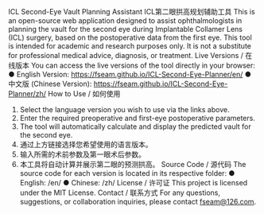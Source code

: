 ICL Second-Eye Vault Planning Assistant
ICL第二眼拱高规划辅助工具
This is an open-source web application designed to assist ophthalmologists in planning the vault for the second eye during Implantable Collamer Lens (ICL) surgery, based on the postoperative data from the first eye.
This tool is intended for academic and research purposes only. It is not a substitute for professional medical advice, diagnosis, or treatment.
Live Versions / 在线版本
You can access the live versions of the tool directly in your browser:
●	English Version: https://fseam.github.io/ICL-Second-Eye-Planner/en/
●	中文版 (Chinese Version): https://fseam.github.io/ICL-Second-Eye-Planner/zh/
How to Use / 如何使用
1.	Select the language version you wish to use via the links above.
2.	Enter the required preoperative and first-eye postoperative parameters.
3.	The tool will automatically calculate and display the predicted vault for the second eye.
4.	通过上方链接选择您希望使用的语言版本。
5.	输入所需的术前参数及第一眼术后参数。
6.	本工具将自动计算并展示第二眼的预测拱高。
Source Code / 源代码
The source code for each version is located in its respective folder:
●	English: /en/
●	Chinese: /zh/
License / 许可证
This project is licensed under the MIT License.
Contact / 联系方式
For any questions, suggestions, or collaboration inquiries, please contact fseam@126.com.

